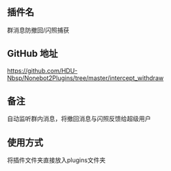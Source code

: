 ## 插件名

群消息防撤回/闪照捕获

## GitHub 地址

<https://github.com/HDU-Nbsp/Nonebot2Plugins/tree/master/intercept_withdraw>

## 备注

自动监听群内消息，将撤回消息与闪照反馈给超级用户

## 使用方式

将插件文件夹直接放入plugins文件夹
